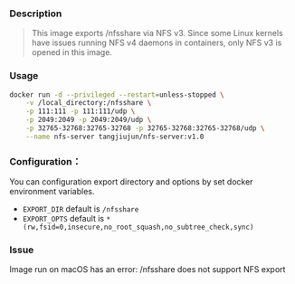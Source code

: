 ### Description

> This image exports /nfsshare via NFS v3. Since some Linux kernels have issues running NFS v4 daemons in containers, only NFS v3 is opened in this image.

### Usage

```bash
docker run -d --privileged --restart=unless-stopped \
    -v /local_directory:/nfsshare \
    -p 111:111 -p 111:111/udp \
    -p 2049:2049 -p 2049:2049/udp \
    -p 32765-32768:32765-32768 -p 32765-32768:32765-32768/udp \
    --name nfs-server tangjiujun/nfs-server:v1.0
```

### Configuration：

You can configuration export directory and options by set docker environment variables.

* `EXPORT_DIR` default is `/nfsshare`
* `EXPORT_OPTS` default is `*(rw,fsid=0,insecure,no_root_squash,no_subtree_check,sync)`

### Issue

Image run on macOS has an error: /nfsshare does not support NFS export
